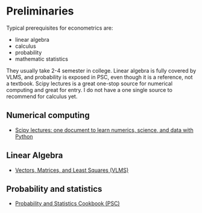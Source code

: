 Preliminaries
==============

Typical prerequisites for econometrics are:

- linear algebra 
- calculus 
- probability
- mathematic statistics 

They usually take 2-4 semester in college. Linear algebra is fully covered by 
VLMS, and probability is exposed in PSC, even though it is a reference, not a textbook. Scipy lectures is a great one-stop source for numerical computing and great for entry. 
I do not have a one single source to recommend for calculus yet. 

Numerical computing
--------------------

- [Scipy lectures: one document to learn numerics, science, and data with Python](http://www.scipy-lectures.org)

Linear Algebra
--------------

- [Vectors, Matrices, and Least Squares (VLMS)](http://vmls-book.stanford.edu)

Probability and statistics
--------------------------

- [Probability and Statistics Cookbook (PSC)](http://pages.cs.wisc.edu/~tdw/files/cookbook-en.pdf)

